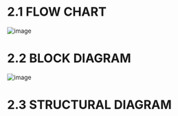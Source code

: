 


# 2.1 FLOW CHART
![image](https://user-images.githubusercontent.com/101259618/168324675-baa1b8cd-0631-4f00-b1cf-5d10792d52d8.png)

# 2.2 BLOCK DIAGRAM
![image](https://user-images.githubusercontent.com/101259618/168269444-8e48aadd-b71c-48a2-ba80-98d3e8fc8700.png)

# 2.3 STRUCTURAL DIAGRAM
